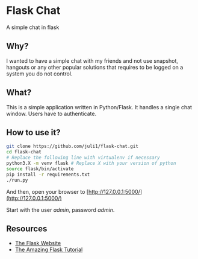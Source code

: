 # Flask Chat
A simple chat in flask


## Why?
I wanted to have a simple chat with my friends and 
not use snapshot, hangouts or any other popular solutions
that requires to be logged on a system you do not control.

## What?
This is a simple application written in Python/Flask.
It handles a single chat window. Users have to authenticate.


## How to use it?
```bash
git clone https://github.com/juli1/flask-chat.git
cd flask-chat
# Replace the following line with virtualenv if necessary
python3.X -m venv flask # Replace X with your version of python
source flask/bin/activate
pip install -r requirements.txt
./run.py
```

And then, open your browser to [http://127.0.0.1:5000/](http://127.0.0.1:5000/)

Start with the user *admin*, password *admin*.

## Resources
* [The Flask Website](http://flask.pocoo.org/)
* [The Amazing Flask Tutorial](https://blog.miguelgrinberg.com/post/the-flask-mega-tutorial-part-i-hello-world)